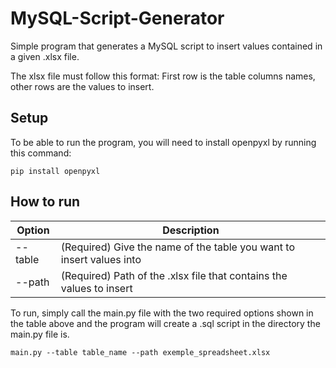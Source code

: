 # MySQL-Script-Generator
Simple program that generates a MySQL script to insert values contained in a given .xlsx file.

The xlsx file must follow this format: First row is the table columns names, other rows are the values to insert.

## Setup
To be able to run the program, you will need to install openpyxl by running this command:
```
pip install openpyxl
```

## How to run

| Option  | Description                                                          |
| ------- | -------------------------------------------------------------------- |
| --table | (Required) Give the name of the table you want to insert values into |
| --path  | (Required) Path of the .xlsx file that contains the values to insert |

To run, simply call the main.py file with the two required options shown in the table above and the program will create a .sql script
in the directory the main.py file is.

```
main.py --table table_name --path exemple_spreadsheet.xlsx
```

